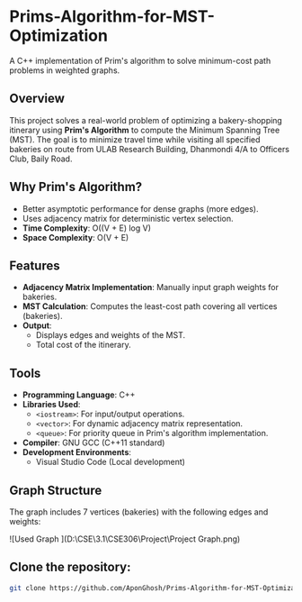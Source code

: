 # Prims-Algorithm-for-MST-Optimization

A C++ implementation of Prim's algorithm to solve minimum-cost path problems in weighted graphs.


## Overview
This project solves a real-world problem of optimizing a bakery-shopping itinerary using **Prim's Algorithm** to compute the Minimum Spanning Tree (MST). The goal is to minimize travel time while visiting all specified bakeries on route from ULAB Research Building, Dhanmondi 4/A to Officers Club, Baily Road.

## Why Prim's Algorithm?
- Better asymptotic performance for dense graphs (more edges).
- Uses adjacency matrix for deterministic vertex selection.
- **Time Complexity**: O((V + E) log V) 
- **Space Complexity**: O(V + E)

## Features
- **Adjacency Matrix Implementation**: Manually input graph weights for bakeries.
- **MST Calculation**: Computes the least-cost path covering all vertices (bakeries).
- **Output**:
  - Displays edges and weights of the MST.
  - Total cost of the itinerary.

## Tools
- **Programming Language**: C++  
- **Libraries Used**:
  - `<iostream>`: For input/output operations.
  - `<vector>`: For dynamic adjacency matrix representation.
  - `<queue>`: For priority queue in Prim's algorithm implementation.
- **Compiler**: GNU GCC (C++11 standard)
- **Development Environments**:
  - Visual Studio Code (Local development)

## Graph Structure
The graph includes 7 vertices (bakeries) with the following edges and weights:

![Used Graph ](D:\CSE\3.1\CSE306\Project\Project Graph.png)

## Clone the repository:
   ```bash
   git clone https://github.com/AponGhosh/Prims-Algorithm-for-MST-Optimization.git

